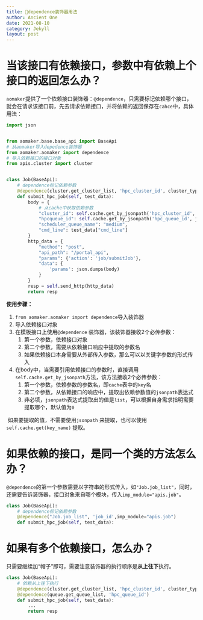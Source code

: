 ```yaml
---
title: 🤖dependence装饰器用法
author: Ancient One
date: 2021-08-10
category: Jekyll
layout: post
---
```


# 当该接口有依赖接口，参数中有依赖上个接口的返回怎么办？

`aomaker`提供了一个依赖接口装饰器：`@dependence`，只需要标记依赖哪个接口，就会在请求该接口前，先去请求依赖接口，并将依赖的返回保存在`cahce`中，具体用法：

```python
import json


from aomaker.base.base_api import BaseApi
# 从aomaker导入depedence装饰器
from aomaker.aomaker import dependence
# 导入依赖接口的接口对象
from apis.cluster import cluster


class Job(BaseApi):
    # dependence标记依赖参数
    @dependence(cluster.get_cluster_list, 'hpc_cluster_id', cluster_type='hpc')
    def submit_hpc_job(self, test_data):
        body = {
            # 从cache中获取依赖参数
            "cluster_id": self.cache.get_by_jsonpath('hpc_cluster_id', jsonpath_expr='$..cluster_id'),
            "hpcqueue_id": self.cache.get_by_jsonpath('hpc_queue_id', jsonpath_expr='$..hpcqueue_id'),
            "scheduler_queue_name": "medium",
            "cmd_line": test_data["cmd_line"]
        }
        http_data = {
            "method": "post",
            "api_path": "/portal_api",
            "params": {'action': 'job/submitJob'},
            "data": {
                'params': json.dumps(body)
            }
        }
        resp = self.send_http(http_data)
        return resp
```

**使用步骤：**

1. `from aomaker.aomaker import dependence`导入装饰器
2. 导入依赖接口对象
3. 在模板接口上使用`@dependence` 装饰器，该装饰器接收2个必传参数：
   1. 第一个参数，依赖接口对象
   1. 第二个参数，需要从依赖接口响应中提取的参数名
   1. 如果依赖接口本身需要从外部传入参数，那么可以以关键字参数的形式传入
4. 在body中，当需要引用依赖接口的参数时，直接调用`self.cache.get_by_jsonpath`方法，该方法接收2个必传参数：
   1. 第一个参数，依赖参数的参数名，即`cache`表中的`key`名
   1. 第二个参数，从依赖接口的响应中，提取出依赖参数值的`jsonpath`表达式
   1. 非必填，`jsonpath`表达式提取出的值是`list`，可以根据自身需求指明需要提取哪个，默认值为`0`

​	    如果要提取的值，不需要使用`jsonpath` 来提取，也可以使用`self.cache.get(key_name)` 提取。

# 如果依赖的接口，是同一个类的方法怎么办？ 

`@dependence`的第一个参数需要以字符串的形式传入，如`"Job.job_list"`，同时，还需要告诉装饰器，接口对象来自哪个模块，传入`imp_module="apis.job"`。

```python
class Job(BaseApi):
    # dependence标记依赖参数
    @dependence("Job.job_list", 'job_id',imp_module="apis.job")
    def submit_hpc_job(self, test_data):
```

# 如果有多个依赖接口，怎么办？

只需要继续加“帽子”即可，需要注意装饰器的执行顺序是**从上往下**执行。

```python
class Job(BaseApi):
    # 依赖从上往下执行
    @dependence(cluster.get_cluster_list, 'hpc_cluster_id', cluster_type='hpc')
    @dependence(queue.get_queue_list, 'hpc_queue_id')
    def submit_hpc_job(self, test_data):
        ...
        return resp
```